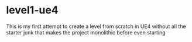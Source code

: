 level1-ue4
==========

This is my first attempt to create a level from scratch in UE4 without all the starter junk that makes the project monolithic before even starting
